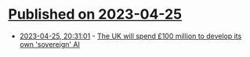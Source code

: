 # [Published on 2023-04-25](index.md)

* [2023-04-25, 20:31:01](https://lobste.rs/s/gln6qp/uk_will_spend_100_million_develop_its_own) - [The UK will spend £100 million to develop its own 'sovereign' AI](https://www.engadget.com/the-uk-is-creating-a-100-million-ai-taskforce-143507868.html)
